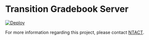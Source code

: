# Transition Gradebook Server

[![Deploy](https://www.herokucdn.com/deploy/button.svg)](https://heroku.com/deploy)

For more information regarding this project, please contact [NTACT](https://transitionta.org/).
